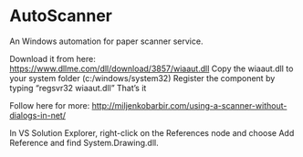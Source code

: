 # AutoScanner
An Windows automation for paper scanner service.

Download it from here: https://www.dllme.com/dll/download/3857/wiaaut.dll
Copy the wiaaut.dll to your system folder (c:/windows/system32)
Register the component by typing “regsvr32 wiaaut.dll”
That’s it

Follow here for more: http://miljenkobarbir.com/using-a-scanner-without-dialogs-in-net/

In VS Solution Explorer, right-click on the References node and choose Add Reference and find System.Drawing.dll.

